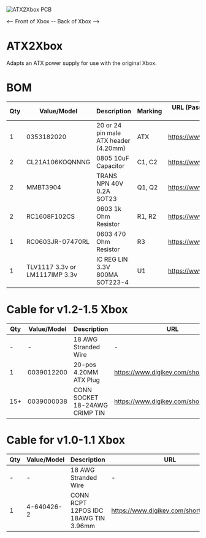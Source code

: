 ![ATX2Xbox PCB](https://github.com/wiredopposite/ATX2Xbox/blob/main/Pictures/atx2xbox.jpg?raw=true) 

<-- Front of Xbox -- Back of Xbox -->

# ATX2Xbox

Adapts an ATX power supply for use with the original Xbox.

# BOM
| Qty | Value/Model | Description | Marking | URL (Passive components provided as example) |
| --- | --- | --- | --- | --- |
| 1 | 0353182020 | 20 or 24 pin male ATX header (4.20mm) | ATX | https://www.digikey.com/short/zf9pj8mr |
| 2 | CL21A106KOQNNNG | 0805 10uF Capacitor | C1, C2 | https://www.digikey.com/short/w9059zhz |
| 2 | MMBT3904 | TRANS NPN 40V 0.2A SOT23 | Q1, Q2 | https://www.digikey.com/short/zz7rhz0t |
| 2 | RC1608F102CS | 0603 1k Ohm Resistor | R1, R2 | https://www.digikey.com/short/1vdfpvv4 |
| 1 | RC0603JR-07470RL | 0603 470 Ohm Resistor | R3 | https://www.digikey.com/short/fc9hb4hm |
| 1 | TLV1117 3.3v or LM1117IMP 3.3v | IC REG LIN 3.3V 800MA SOT223-4 | U1 | https://www.digikey.com/short/71td288c |

# Cable for v1.2-1.5 Xbox
| Qty | Value/Model | Description | URL |
| --- | --- | --- | --- |
| - | - | 18 AWG Stranded Wire | - |
| 1 | 0039012200 | 20-pos 4.20MM ATX Plug | https://www.digikey.com/short/9rhwrdtf |
| 15+ | 0039000038 | CONN SOCKET 18-24AWG CRIMP TIN| https://www.digikey.com/short/97j8jbt2 |

# Cable for v1.0-1.1 Xbox
| Qty | Value/Model | Description | URL |
| --- | --- | --- | --- |
| - | - | 18 AWG Stranded Wire | - |
| 1 | 4-640426-2 | CONN RCPT 12POS IDC 18AWG TIN 3.96mm | https://www.digikey.com/short/wjbrndfq |
